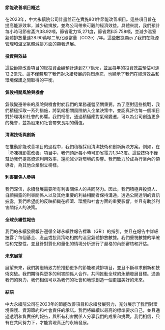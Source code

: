 #### 節能改善項目概述
 
在2023年，中大永續院公司計畫並正在實施801件節能改善項目。這些項目旨在提高能源效率，減少碳排放，並為公司帶來可觀的經濟效益。具體來說，我們預計每小時可節省蒸汽38.92噸，節省電力15,271度，節省燃料5.758噸，並減少溫室氣體排放量達28.90萬噸二氧化碳當量（CO2e）/年。這些數據顯示了我們在能源管理和溫室氣體減排方面的顯著進展。
 
#### 投資與效益
 
這些節能改善項目的總投資金額預計達到27.7億元，並且每年的投資效益預估可達12.2億元。這不僅體現了我們對永續發展的強烈承諾，也顯示了我們在經濟效益和環境保護之間取得的平衡。
 
#### 氣候相關風險與機會
 
氣候變遷帶來的風險與機會對於我們的業務運營至關重要。為了應對這些挑戰，我們積極採取一系列措施，將氣候相關風險納入企業決策中，並認真評估每一個項目對於環境和社會的影響。我們相信，通過積極應對氣候變遷，可以為公司創造更多的機會，並為股東和社會帶來長期的價值。
 
#### 清潔技術與創新
 
在推動節能改善項目的過程中，我們積極採用清潔技術和創新解決方案。例如，在「冷凍機節電改善」項目中，我們預計每小時可節省電力1,343度。這些技術不僅幫助我們提高資源利用效率，還能減少對環境的影響。我們致力於成為行業內的領導者，為其他企業樹立榜樣。
 
#### 利害關係人參與
 
我們深信，永續發展需要所有利害關係人的共同努力。因此，我們積極與投資人、自願揭露的利害關係人以及其他重要的利益相關者保持溝通。透過公開透明的資訊披露，我們希望能夠反映組織在經濟、環境和社會方面的重要影響，並且有助於利害關係人的決策。
 
#### 全球永續性報告
 
我們的永續發展報告遵循全球永續性報告標準（GRI）的指引，並且在報告中詳細披露了每個基金、產品或投資策略相關的溫室氣體排放數據。我們重視數據的準確性和完整性，並且針對質化和量化的情境分析進行了嚴格的內部審核和評估。
 
#### 未來展望
 
展望未來，我們將繼續致力於推動更多的節能和減排項目，並且不斷尋求創新和技術突破。我們期待與更多的利害關係人合作，共同推動全球的永續發展目標。通過我們的努力，我們相信可以為我們的社會和地球創造一個更加美好的未來。

#### 結語
 
中大永續院公司在2023年的節能改善項目和永續發展努力，充分展示了我們對環境保護、資源節約和社會責任的承諾。我們將繼續以最高的標準要求自己，並且通過透明和負責任的報告，與所有利害關係人分享我們的成果和挑戰。我們相信，只有在共同努力下，才能實現真正的永續發展。